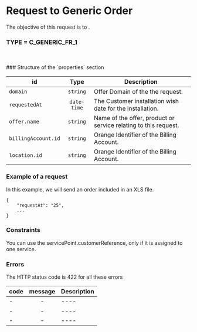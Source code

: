 

# Request to Generic Order 

The objective of this request is to  .

 
### TYPE = C_GENERIC_FR_1
 
<br>
<br>
###  Structure of the `properties` section
<br>


| id         | Type     | Description |
|--------------|:-----------:|------------|
| `domain`| `string`     |Offer Domain of the the request.       |
| `requestedAt`      |  `date-time`  |The Customer installation wish date for the installation.      |
| `offer.name`      |  `string`  | Name of the offer, product or service relating to this request.       |
| `billingAccount.id`      |  `string`  | Orange Identifier of the Billing Account.       |
| `location.id`      |  `string`  | Orange Identifier of the Billing Account.       |



###  Example of a request
In this example, we will send an order included in an XLS file.

```
{
    "requestAt": "25",
    ...
}

```


###  Constraints

You can use the servicePoint.customerReference, only if it is assigned to one service. 


###  Errors

The HTTP status code is 422 for all these errors

| code         | message     | Description |
|--------------|:-----------:|------------|
| -| -    | ----  |
| -| -    | ----  |
| -| -    | ----  |
